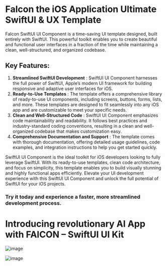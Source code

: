 # Falcon the iOS Application Ultimate SwiftUI & UX Template

Falcon SwiftUI UI Component is a time-saving UI template designed, built entirely with SwiftUI. This powerful toolkit enables you to create beautiful and functional user interfaces in a fraction of the time while maintaining a clean, well-structured, and organized codebase.

## Key Features:

1. **Streamlined SwiftUI Development** : SwiftUI UI Component harnesses the full power of SwiftUI, Apple’s modern UI framework for building responsive and adaptive user interfaces for iOS.
2. **Ready-to-Use Templates** : The template offers a comprehensive library of ready-to-use UI components, including screens, buttons, forms, lists, and more. These templates are designed to fit seamlessly into any iOS app and are customizable to meet your specific needs.
3. **Clean and Well-Structured Code** : SwiftUI UI Component emphasizes code maintainability and readability. It follows best practices and industry-standard coding conventions, resulting in a clean and well-organized codebase that makes customization easy.
4. **Comprehensive Documentation and Support** : The template comes with thorough documentation, offering detailed usage guidelines, code examples, and integration instructions to help you get started quickly.

SwiftUI UI Component is the ideal toolkit for iOS developers looking to fully leverage SwiftUI. With its ready-to-use templates, clean code architecture, and focus on simplicity, this template enables you to build visually stunning and highly functional apps efficiently. Elevate your UI development experience with this SwiftUI UI Component and unlock the full potential of SwiftUI for your iOS projects.

### Try it today and experience a faster, more streamlined development process.

# Introducing revolutionary AI App with FAlCON – SwiftUI UI Kit 

![image](https://github.com/user-attachments/assets/82665f1e-6ae6-496c-b8d8-11fd50d1f790)

![image](https://github.com/user-attachments/assets/d7cc3703-c985-4e46-a21d-c98aa1adb0d2)

